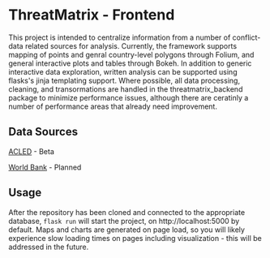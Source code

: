 # ThreatMatrix - Frontend

This project is intended to centralize information from a number of conflict-data 
related sources for analysis. Currently, the framework supports mapping of points and 
genral country-level polygons through Folium, and general interactive plots and tables
through Bokeh. In addition to generic interactive data exploration, written analysis
can be supported using flasks's jinja templating support. Where possible, all data 
processing, cleaning, and transormations are handled in the threatmatrix_backend 
package to minimize performance issues, although there are ceratinly a number of 
performance areas that already need improvement. 

## Data Sources

[ACLED](https://www.acleddata.com/data/) - Beta

[World Bank](https://data.worldbank.org/) - Planned

## Usage

After the repository has been cloned and connected to the appropriate database,
`flask run` will start the project, on http://localhost:5000 by default. Maps 
and charts are generated on page load, so you will likely experience slow loading times
on pages including visualization - this will be addressed in the future. 
